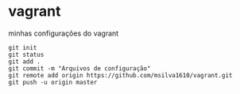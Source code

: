 # vagrant
minhas configurações do vagrant
```
git init
git status
git add .
git commit -m "Arquivos de configuração"
git remote add origin https://github.com/msilva1610/vagrant.git
git push -u origin master
```
